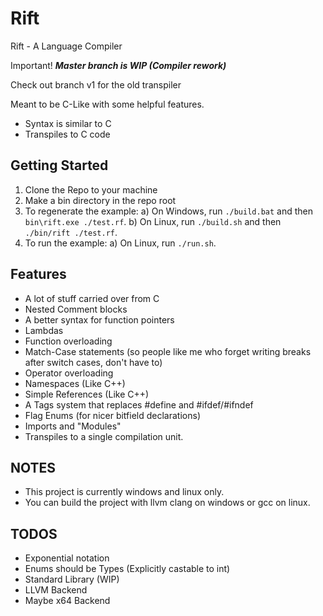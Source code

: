# Rift
Rift - A Language Compiler

Important!
***Master branch is WIP (Compiler rework)***


Check out branch v1 for the old transpiler

Meant to be C-Like with some helpful features.
- Syntax is similar to C
- Transpiles to C code

## Getting Started
1) Clone the Repo to your machine
2) Make a bin directory in the repo root
3) To regenerate the example:
    a) On Windows, run `./build.bat` and then `bin\rift.exe ./test.rf`.
    b) On Linux, run `./build.sh` and then `./bin/rift ./test.rf`.
4) To run the example:
    a) On Linux, run `./run.sh`.

## Features
- A lot of stuff carried over from C
- Nested Comment blocks
- A better syntax for function pointers
- Lambdas
- Function overloading
- Match-Case statements (so people like me who forget writing breaks after switch cases, don't have to)
- Operator overloading
- Namespaces (Like C++)
- Simple References (Like C++)
- A Tags system that replaces #define and #ifdef/#ifndef
- Flag Enums (for nicer bitfield declarations)
- Imports and "Modules"
- Transpiles to a single compilation unit.

## NOTES
- This project is currently windows and linux only.
- You can build the project with llvm clang on windows or gcc on linux.

## TODOS
- Exponential notation
- Enums should be Types (Explicitly castable to int)
- Standard Library (WIP)
- LLVM Backend
- Maybe x64 Backend
